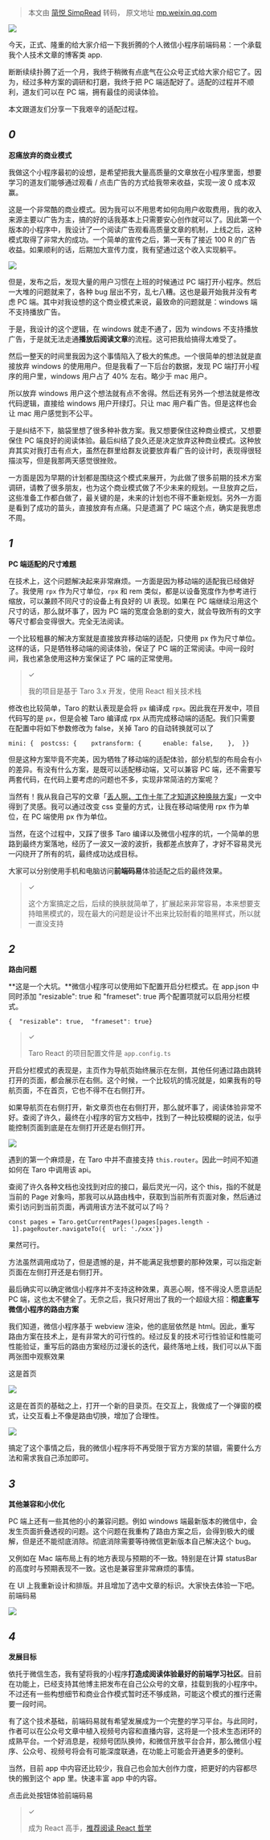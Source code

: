 > 本文由 [简悦 SimpRead](http://ksria.com/simpread/) 转码， 原文地址 [mp.weixin.qq.com](https://mp.weixin.qq.com/s/W7jb77rSzML9vUbF-G0cPg)

![](https://mmbiz.qpic.cn/sz_mmbiz_png/Kn1wMOibzLcHAqsyMdsOFksILyiaknIIwRYFJrcl92RZ3njAkkdTlclH49ibQ4S4NVweFaJbrN9j4Kbzb2nIeiciaaQ/640?wx_fmt=png&from=appmsg)

今天，正式、隆重的给大家介绍一下我折腾的个人微信小程序前端码易：一个承载我个人技术文章的博客类 app.

断断续续扑腾了近一个月，我终于稍微有点底气在公众号正式给大家介绍它了。因为，经过多种方案的调研和打磨，我终于把 PC 端适配好了。适配的过程并不顺利，道友们可以在 PC 端，拥有最佳的阅读体验。

本文跟道友们分享一下我艰辛的适配过程。

_0_
---

**忍痛放弃的商业模式**

我做这个小程序最初的设想，是希望把我大量高质量的文章放在小程序里面，想要学习的道友们能够通过观看 / 点击广告的方式给我带来收益，实现一波 0 成本双赢。

这是一个非常酷的商业模式。因为我可以不用思考如何向用户收取费用，我的收入来源主要以广告为主，搞的好的话我基本上只需要安心创作就可以了。因此第一个版本的小程序中，我设计了一个阅读广告观看高质量文章的机制，上线之后，这种模式取得了非常大的成功。一个简单的宣传之后，第一天有了接近 100 R 的广告收益。如果顺利的话，后期加大宣传力度，我有望通过这个收入实现躺平。

![](https://mmbiz.qpic.cn/sz_mmbiz_png/Kn1wMOibzLcHAqsyMdsOFksILyiaknIIwRSFzqEcMfzsOS0C2uX3fFoGCwNZpo522Hcc0tBX3dR6n2MZHfxPr8Xw/640?wx_fmt=png&from=appmsg)

但是，发布之后，发现大量的用户习惯在上班的时候通过 PC 端打开小程序。然后一大堆的问题就来了，各种 bug 层出不穷，乱七八糟。这也是最开始我并没有考虑 PC 端。其中对我设想的这个商业模式来说，最致命的问题就是：windows 端不支持播放广告。

于是，我设计的这个逻辑，在 windows 就走不通了，因为 windows 不支持播放广告，于是就无法走通**播放后阅读文章**的流程。这可把我给搞得太难受了。

然后一整天的时间里我因为这个事情陷入了极大的焦虑。一个很简单的想法就是直接放弃 windows 的使用用户。但是我看了一下后台的数据，发现 PC 端打开小程序的用户里，windows 用户占了 40% 左右。略少于 mac 用户。

所以放弃 windows 用户这个想法就有点不舍得。然后还有另外一个想法就是修改代码逻辑，直接给 windows 用户开绿灯。只让 mac 用户看广告。但是这样也会让 mac 用户感觉到不公平。

于是纠结不下，脑袋里想了很多种补救方案。我又想要保住这种商业模式，又想要保住 PC 端良好的阅读体验。最后纠结了良久还是决定放弃这种商业模式。这种放弃其实对我打击有点大，虽然在群里给群友说要放弃看广告的设计时，表现得很轻描淡写，但是我那两天感觉很挫败。

一方面是因为早期的计划都是围绕这个模式来展开，为此做了很多前期的技术方案调研，请教了很多朋友，也为这个商业模式做了不少未来的规划。一旦放弃之后，这些准备工作都白做了，最关键的是，未来的计划也不得不重新规划。另外一方面是看到了成功的苗头，直接放弃有点痛。只是遗漏了 PC 端这个点，确实是我思虑不周。

_1_
---

**PC 端适配的尺寸难题**

在技术上，这个问题解决起来非常麻烦。一方面是因为移动端的适配我已经做好了。我使用 `rpx` 作为尺寸单位，`rpx` 和 rem 类似，都是以设备宽度作为参考进行缩放，可以兼顾不同尺寸的设备上有良好的 UI 表现。如果在 PC 端继续沿用这个尺寸的话，那么就坏事了，因为 PC 端的宽度会急剧的变大，就会导致所有的文字等尺寸都会变得很大。完全无法阅读。

一个比较粗暴的解决方案就是直接放弃移动端的适配，只使用 px 作为尺寸单位。这样的话，只是牺牲移动端的阅读体验，保证了 PC 端的正常阅读。中间一段时间，我也紧急使用这种方案保证了 PC 端的正常使用。

> ✓
> 
> 我的项目是基于 Taro 3.x 开发，使用 React 相关技术栈

修改也比较简单，Taro 的默认表现是会将 `px` 编译成 `rpx`。因此我在开发中，项目代码写的是 `px`，但是会被 Taro 编译成 rpx 从而完成移动端的适配。我们只需要在配置中将如下参数修改为 false，关掉 Taro 的自动转换就可以了

```
mini: {  postcss: {    pxtransform: {      enable: false,    },  }}
```

但是这种方案毕竟不完美，因为牺牲了移动端的适配体验，部分机型的布局会有小的差异。有没有什么方案，是既可以适配移动端，又可以兼容 PC 端，还不需要写两套代码，在代码上要考虑的问题也不多，实现非常简洁的方案呢？

当然有！我从我自己写的文章「[丢人啊，工作十年了才知道这种换肤方案](http://mp.weixin.qq.com/s?__biz=MzI4NjE3MzQzNg==&mid=2649869287&idx=1&sn=0534589c18b6e2165f236d989cdfb068&chksm=f3e59a74c49213626c314ca3873b64c81e50a3bed6056e9c2da882ef6d750f13094425abafde&scene=21#wechat_redirect)」一文中得到了灵感。我可以通过改变 css 变量的方式，让我在移动端使用 rpx 作为单位，在 PC 端使用 px 作为单位。

当然，在这个过程中，又踩了很多 Taro 编译以及微信小程序的坑，一个简单的思路到最终方案落地，经历了一波又一波的波折，我都差点放弃了，才好不容易灵光一闪绕开了所有的坑，最终成功达成目标。

大家可以分别使用手机和电脑访问**前端码易**体验适配之后的最终效果。

> ✓
> 
> 这个方案搞定之后，后续的换肤就简单了，扩展起来非常容易，本来想要支持暗黑模式的，现在最大的问题是设计不出来比较耐看的暗黑样式，所以就一直没支持

_2_
---

**路由问题**

**这是一个大坑。**微信小程序可以使用如下配置开启分栏模式。在 app.json 中同时添加 "resizable": true 和 "frameset": true 两个配置项就可以启用分栏模式。

```
{  "resizable": true,  "frameset": true}
```

> ✓
> 
> Taro React 的项目配置文件是 `app.config.ts`

开启分栏模式的表现是，主页作为导航页始终展示在左侧，其他任何通过路由跳转打开的页面，都会展示在右侧。这个时候，一个比较坑的情况就是，如果我有的导航页面，不在首页，它也不得不在右侧打开。

如果导航页在右侧打开，新文章页也在右侧打开，那么就坏事了，阅读体验非常不好。查阅了许久，最终在小程序的官方文档中，找到了一种比较模糊的说法，似乎能控制页面到底是在左侧打开还是右侧打开。

![](https://mmbiz.qpic.cn/sz_mmbiz_png/Kn1wMOibzLcHAqsyMdsOFksILyiaknIIwRgBu9ptSZoF1ZlZlVvqAiaEaU6gqpOaRPgG4HLjGJ7iakTxYdw5wBqe3A/640?wx_fmt=png&from=appmsg)

遇到的第一个麻烦是，在 Taro 中并不直接支持 `this.router`。因此一时间不知道如何在 Taro 中调用该 api。

查阅了许久各种文档也没找到对应的接口，最后灵光一闪，这个 this，指的不就是当前的 Page 对象吗，那我可以从路由栈中，获取到当前所有页面对象，然后通过索引访问到当前页面，再调用该方法不就可以了吗？

```
const pages = Taro.getCurrentPages()pages[pages.length - 1].pageRouter.navigateTo({  url: './xxx'})
```

果然可行。

方法虽然调用成功了，但是遗憾的是，并不能满足我想要的那种效果，可以指定新页面在左侧打开还是右侧打开。

最后确实可以确定微信小程序并不支持这种效果，真恶心啊，怪不得没人愿意适配 PC 端，这也太不健全了。无奈之后，我只好用出了我的一个超级大招：**彻底重写微信小程序的路由方案**

我们知道，微信小程序基于 webview 渲染，他的底层依然是 html。因此，重写路由方案在技术上，是有非常大的可行性的。经过反复的技术可行性验证和性能可性能验证，重写后的路由方案经历过漫长的迭代，最终落地上线，我们可以从下面两张图中观察效果

这是首页

![](https://mmbiz.qpic.cn/sz_mmbiz_png/Kn1wMOibzLcHAqsyMdsOFksILyiaknIIwRsPXcVENIrVlPbgYmo8kn3nycvZhkmTTibl3gUTocaiaic28Ku1QHHGS6A/640?wx_fmt=png&from=appmsg)

这是在首页的基础之上，打开一个新的目录页。在交互上，我做成了一个弹窗的模式，让交互看上不像是路由切换，增加了合理性。

![](https://mmbiz.qpic.cn/sz_mmbiz_png/Kn1wMOibzLcHAqsyMdsOFksILyiaknIIwRbibDib05k9VibLxJ8gOBgGstYXaJCcQkj2vVdBopNg4ib2TxHEzwViatjeA/640?wx_fmt=png&from=appmsg)

搞定了这个事情之后，我的微信小程序将不再受限于官方方案的禁锢，需要什么方法和需求我自己添加即可。

_3_
---

**其他兼容和小优化**

PC 端上还有一些其他的小的兼容问题。例如 windows 端最新版本的微信中，会发生页面折叠透视的问题。这个问题在我重构了路由方案之后，会得到极大的缓解，但是还不能彻底消除。彻底消除需要等待微信更新版本自己解决这个 bug。

又例如在 Mac 端布局上有的地方表现与预期的不一致。特别是在计算 statusBar 的高度时与预期表现不一致。这也是兼容里非常麻烦的事情。

在 UI 上我重新设计和排版。并且增加了选中文章的标识。大家快去体验一下吧。前端码易

![](https://mmbiz.qpic.cn/sz_mmbiz_gif/Kn1wMOibzLcHAqsyMdsOFksILyiaknIIwRxNcBhe0QddDydZTaibSkebecWYfGJMAdKFbM9dlD8SxWUDcqLpel37Q/640?wx_fmt=gif&from=appmsg)

_4_
---

**发展目标**

依托于微信生态，我有望将我的小程序**打造成阅读体验最好的前端学习社区**。目前在功能上，已经支持其他博主把发布在自己公众号的文章，挂载到我的小程序中。不过还有一些构想细节和商业合作模式暂时还不够成熟，可能这个模式的推行还需要一段时间。

有了这个技术基础，前端码易就有希望发展成为一个完整的学习平台。与此同时，作者可以在公众号文章中植入视频号内容和直播内容，这将是一个技术生态闭环的成熟平台。一个好消息是，视频号团队换帅，和微信开放平台合并，那么微信小程序、公众号、视频号将会有可能深度联通，在功能上可能会开通更多的便利。

当然，目前 app 中内容还比较少，我自己也会加大创作力度，把更好的内容都尽快的搬到这个 app 里。快速丰富 app 中的内容。

点击此处按钮体验前端码易

> ✓
> 
> 成为 React 高手，[推荐阅读 React 哲学](http://mp.weixin.qq.com/s?__biz=MzI4NjE3MzQzNg==&mid=2649867007&idx=1&sn=6443ff970cd077bbb50de74ce84afa06&chksm=f3e5936cc4921a7aba3fbf748b2f5a40369d8be7b6b2acf618f0701f477abea48b00e953165e&scene=21#wechat_redirect)